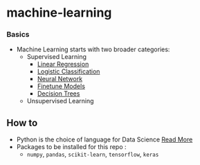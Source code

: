 # machine-learning

### Basics
- Machine Learning starts with two broader categories:
  - Supervised Learning
    - [Linear Regression](RegressionClassification.md)
    - [Logistic Classification](RegressionClassification.md)
    - [Neural Network](NeuralNetwork.md)
    - [Finetune Models](FineTuneModels.md)
    - [Decision Trees](DecisionTrees.md)
  - Unsupervised Learning



## How to
- Python is the choice of language for Data Science [Read More](./python.md)
- Packages to be installed for this repo :
  - `numpy`, `pandas`, `scikit-learn`, `tensorflow`, `keras`







